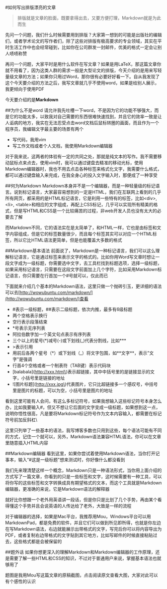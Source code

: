#如何写出排版漂亮的文章

>排版就是文章的脸面，既要拿得出去，又要方便打理，Markdown就是为此而生

先问一个问题，我们什么时候需要用到排版？大家第一想到的可能是出版社的编辑们，或者学术论文的写作者们，除了这些对排版有极高要求的专业领域，其实在平时生活工作中也会经常碰到，比如你在公司群发一封邮件，优美的格式一定会让别人啧啧称赞

再问一个问题，大家平时是用什么软件在写文章？如果是用LaTeX，那这篇文章你就不用看了，因为这类人群的需求一般是大型论文的排版，今天介绍的是用来写轻量级文章的方法；如果你只用过Word，那你很有必要好好看一下。自从我发现了这个今天要介绍的方法之后，我写文章就几乎不使用word，如果是给别人展示，我更倾向于使用PDF

今天要介绍的是**Markdown**

##为什么不是word
请允许我先吐槽一下word，不是因为它的功能不够强大，而是它的功能太多，以致我对自己需要的东西很难快速找到，并且它的效率一致是让人诟病的地方，我实在无法忍受点击word文档后鼠标转圈的画面，而且作为一个程序员，我编辑文字最主要的场景有两个

* 写代码，我用vim
* 写工作文档或者个人文档，我使用Markdown编辑器

对于我来说，这两者的体验有一定的共同之处，那就是纯文本的写作。我不需要移动鼠标点来点去，使用vim时，我可以通过键盘去精准的移动光标，使用Markdown编辑器时，我也不用去点击各种标签来格式化文字，我需要什么格式，都可以通过键盘输入来完成，在我全身心的投入文字输入时，那便成了一种享受

##何为Markdown
Markdown本身并不是一个编辑器，而是一种轻量级的标记语言。说到标记语言，大家最容易想到的一定是HTML，我们在互联网上看到的几乎所有网页，都采用的是HTML标记语言，它是利用一些特有的标签，比如\<div\>, \<li\>, \<table\>和相应的文字组成，再配上CSS标记，几乎可以实现所有精美的格式，但是写HTML和CSS是一个比较痛苦的过程，非web开发人员也没有太大的必要去了解

而Markdown不同，它的语法实在是太简单了，和HTML一样，它也是由标签和文字内容组成，但是它的标签数量很少，而且每个标签其实可以对应一个HTML标签，所以它比HTML语法更简单，但是也能覆盖大多数的格式

##Markdown基本语法
前面说了，Markdown是一种标记语言，我们可以这么理解标记语言，它是通过标签来表示文字的格式的。比如你用Word写文章时想让一段文字成为一级标题，你需要选中文字，去工具栏找到标题选项，选择一级标题，如果采用标记语言，只需要在这段文字前面加上几个字符，比如采用Markdown标记语言，你只需要在行首加一个#号就可以，仅此而已

下面就来介绍几个基本的Markdown语法，这里只做一个抛砖引玉，更详细的语法可以去[http://wowubuntu.com/markdown/](http://wowubuntu.com/markdown/)查看

* \#表示一级标题，\#\#表示二级标题，依次内推，最多有6级标题
* 两个空格表示换行
* 空行表示段落结束
* \*号表示无序列表
* 阿拉伯数字加一个英文句点表示有序列表
* 三个以上的星号(\*)减号(\-)或下划线(\_)代表分割线，比如\*\*\*
* \>表示引用
* 用前后各两个星号（\*）或下划线（\_）将文字包围，如\*\*文字\*\*，表示"文字"是强调
* 行首4个空格或者一个制表符（TAB键）表示代码块
* \[balabala\]\(http://xxx.html\)表示超链接，其中中括号里的是链接显示的文字，小括号里是链接的地址
* \!\[图片标题\]\(http://xxx.jpg\)代表图片，它只比超链接多一个感叹号，中括号里是图片的标题，可以为空，小括号里是图片的地址

看到这里可能有人会问，有这么多标记符号，如果我想输入这些标记符号本身怎么办，比如我要输入\#，但又不想让它后面的文字变成一级标题，如果想到这一点，说明你悟性很高，凡是要将Markdown标记符号作为文本内容输入，都需要在标记符号前加反斜杠\

这里只列举了一些基本的语法，我写博客多数也只用到这些，每个语法可能有不同的方式，记住一个就可以，另外，Markdown语法兼容HTML语法，你可以在文章里随意插入HTML内容

##Markdown编辑器
看到这里，如果你尝试着使用Markdown语法，当你打开记事本，输入“\#这是一级标题"想来测试时，你好像什么都没看到

我们先来理清楚这样一个概念，Markdown只是一种语法形式，当你用上面介绍的方式写了一篇文章，你看到的只是一些标签和文字，这时候需要有一种工具，可以将你写的这些标签和文字转换成具有期望格式的文本，而这个工具就是Markdown编辑器，更准确的来说，它是Markdown语法的解释器

就好比你想跟一个老外用英语讲一段话，但是你只是比划了几个手势，再由某个看得懂这个手势并且会说英语的人传达给了老外，大致是一样的流程

对于编辑器的选择，如果是Mac平台，我推荐用Mou，Windows平台可以用MarkdownPad，都是免费的软件，并且它们可以做到所见即所得，也就是你左边在写Markdown语法，右边就能展示出带格式的文字，写完后你可以将内容导出为PDF，或者复制右边带格式的文字贴到其它地方，比如写邮件的时候直接粘贴过去，这些格式都是会被保留的

##题外话
如果你想更深入的理解Markdown和Markdown编辑器的工作原理，还是需要了解一些HTML和CSS的知识，不过对于普通用户来说，掌握基本语法也就够用了

题图是我用Mou写这篇文章的原稿截图，点击阅读原文查看大图，大家对此可以有个感性的认识


